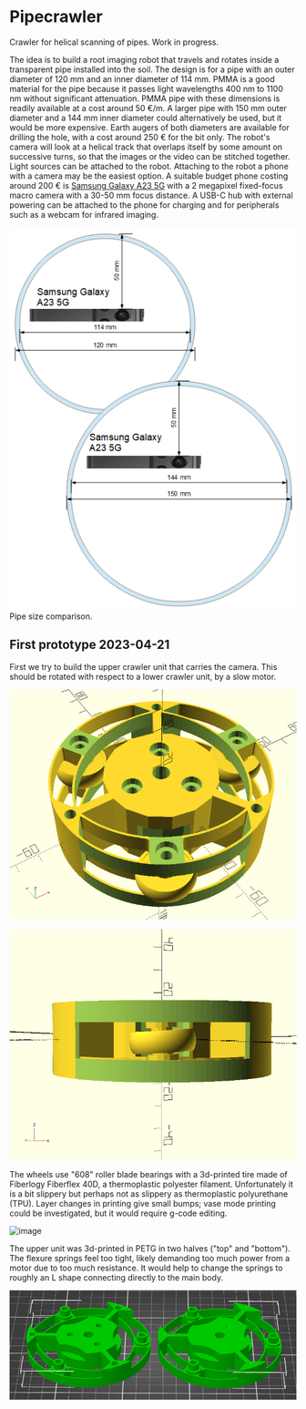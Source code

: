 # Pipecrawler
Crawler for helical scanning of pipes. Work in progress.

The idea is to build a root imaging robot that travels and rotates inside a transparent pipe installed into the soil. The design is for a pipe with an outer diameter of 120 mm and an inner diameter of 114 mm. PMMA is a good material for the pipe because it passes light wavelengths 400 nm to 1100 nm without significant attenuation. PMMA pipe with these dimensions is readily available at a cost around 50 €/m. A larger pipe with 150 mm outer diameter and a 144 mm inner diameter could alternatively be used, but it would be more expensive. Earth augers of both diameters are available for drilling the hole, with a cost around 250 € for the bit only. The robot's camera will look at a helical track that overlaps itself by some amount on successive turns, so that the images or the video can be stitched together. Light sources can be attached to the robot. Attaching to the robot a phone with a camera may be the easiest option. A suitable budget phone costing around 200 € is [Samsung Galaxy A23 5G](https://www.gsmarena.com/samsung_galaxy_a23_5g-11736.php) with a 2 megapixel fixed-focus macro camera with a 30-50 mm focus distance. A USB-C hub with external powering can be attached to the phone for charging and for peripherals such as a webcam for infrared imaging.

![image description](phone%20and%20pipe.png)
Pipe size comparison.

## First prototype 2023-04-21

First we try to build the upper crawler unit that carries the camera. This should be rotated with respect to a lower crawler unit, by a slow motor.

![image description](crawler1.png)

![image description](crawler2.png)

The wheels use "608" roller blade bearings with a 3d-printed tire made of Fiberlogy Fiberflex 40D, a thermoplastic polyester filament. Unfortunately it is a bit slippery but perhaps not as slippery as thermoplastic polyurethane (TPU). Layer changes in printing give small bumps; vase mode printing could be investigated, but it would require g-code editing.

![image](https://user-images.githubusercontent.com/60920087/233575127-6ddb9166-6b72-4d2e-974e-c1c463e9f9bc.png)

The upper unit was 3d-printed in PETG in two halves ("top" and "bottom"). The flexure springs feel too tight, likely demanding too much power from a motor due to too much resistance. It would help to change the springs to roughly an L shape connecting directly to the main body.

![image description](pipecrawler.png)
